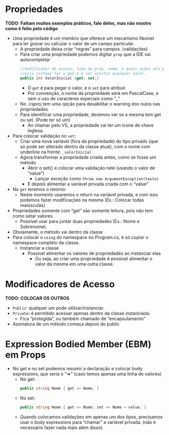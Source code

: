 # Propriedades

**TODO: Faltam muitos exemplos práticos, falo deles, mas não mostro como é feito pelo código**

* Uma propriedade é um membro que oferece um mecanismo flexível para ler gravar ou calcular o valor de um campo particular.
  * A propriedade deixa criar “regras” para campos. (validações)
  * Para criar uma propriedade podemos digitar `prop` que a IDE vai autocompletar
      ```C# 
      //modificador de acesso, tipo da prop, nome, e quais ações ela pode realizar
      //essa sintaxe faz o get e o set aceitar qualquer valor.
      public int ValorInicial {get; set;}
      ```
      * O `get` é para pegar o valor, e o `set` para atribuir.
      * Por convenção, o nome da propriedade será em PascalCase, e sem o uso de caracteres especiais como “_”
  * No .csproj tem uma opção para desabilitar o warning dos nulos nas propriedades.
  * Para identificar uma propriedade, devemos ver se a mesma tem get ou set. (Pode ter só um)
    * Ao chamar pelo VS, a propriedade vai ter um ícone de chave inglesa.
* Para colocar validação no `set`:
  * Criar uma nova variável (fora da propriedade) do tipo privado (que só pode ser alterado dentro da classe atual), com o nome com underline na frente: `_valorInicial`
  * Agora transformar a propriedade criada antes, como se fosse um método
    * Abrir o set{} e colocar uma validação nele (usando o valor de “value”)
      * Lançar exceção como `throw new ArgumentException(texto)`
    * E depois alimentar a variável privada criada com o “value”
* No `get` teremos o retorno:
  * Neste momento usaremos o return na variável privada, e com isso podemos fazer modificações na mesma (Ex.: Colocar todas maiúsculas)
*  Propriedades somente com “get” são somente leitura, pois não tem como setar valores.
    * Possível usar para juntar duas propriedades (Ex.: Nome e Sobrenome).
* Obviamente, o método vai dentro da classe
* Para colocar o `using` do namespace no Program.cs, é só copiar o namespace completo da classe.
  * Instanciar a classe
    * Possível alimentar os valores de propriedades ao instanciar elas
      * Ou seja, ao criar uma propriedade é possível alimentar o valor da mesma em uma outra classe.

# Modificadores de Acesso
  **TODO: COLOCAR OS OUTROS**
  * `Public`: qualquer um pode utilizar/instanciar.
  * `Private`: é permitido acessar apenas dentro da classe instanciada.
    * Fica “protegida”, ou também chamado de “encapsulamento”
  * Assinatura de um método começa depois do public

# Expression Bodied Member (EBM) em Props
* No get e no set podemos resumir a declaração e colocar body expressions, que seria o “=>” (caso temos apenas uma linha de valores)
  * No get:
    ```C#
    public string Nome { get => Nome; }
    ```
  * No set:
    ```C#
    public string Nome { get => Nome; set => Nome = value; }  
    ```
  * Quando colocamos validações em apenas um dos tipos, precisamos usar o body expressions para “chamar” a variável privada. (não é necessário fazer nada mais além disso).